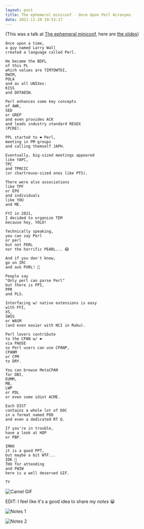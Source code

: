 ```yaml
---
layout: post
title: The ephemeral miniconf - Once Upon Perl Acronyms
date: 2021-11-20 19:53:17
---
```

(This was a talk at [The ephemeral miniconf](https://thibaultduponchelle.github.io/the-ephemeral-miniconf/), here are [the slides](https://thibaultduponchelle.github.io/talk-once-upon-perl-acronyms/))
 
```
Once upon a time, 
a guy named Larry Wall 
created a language called Perl.

He became the BDFL 
of this PL 
which values are TIMTOWTDI, 
DWIM, 
POLA 
and as all UNIXes: 
KISS 
and DOTADIW.

Perl enhances some key concepts 
of AWK, 
SED 
or GREP 
and even provides ACK 
and leads industry standard REGEX 
(PCRE).

PPL started to ❤️ Perl, 
meeting in PM groups 
and calling themself JAPH.

Eventually, big-sized meetings appeared 
like YAPC, 
TPC 
and TPRCIC 
(or chartreuse-sized ones like PTS).

There were also associations 
like TPF 
or EPO 
and individuals 
like YOU 
and ME.

FYI in 2021, 
I decided to organize TEM 
because hey, YOLO!

Technically speaking, 
you can say Perl 
or perl 
but not PERL 
nor the horrific PEARL... 😱

And if you don't know, 
go on IRC 
and ask PURL! 🤖 

People say 
"Only perl can parse Perl" 
but there is PPI, 
PPR 
and PLS.

Interfacing w/ native extensions is easy 
with FFI, 
XS, 
SWIG 
or WASM 
(and even easier with NCI in Raku).

Perl lovers contribute 
to the CPAN w/ ❤️  
via PAUSE 
so Perl users can use CPANP, 
CPANM 
or CPM 
to DRY.

You can browse MetaCPAN 
for DBI, 
EUMM, 
MB, 
LWP 
or PDL 
or even some idiot ACME.

Each DIST 
contains a whole lot of DOC 
in a format named POD 
and even a dedicated RT Q.

If you're in trouble, 
have a look at HOP 
or PBP.

IMHO 
it is a good PPT, 
but maybe a bit WTF... 
IDK 🤷
THX for attending 
and FWIW 
here is a well deserved GIF.

TY
```

![Camel GIF](https://dev-to-uploads.s3.amazonaws.com/uploads/articles/8t7k4nk8h4ybkz7zd8p7.gif)

EDIT: I feel like it's a good idea to share *my notes* :grinning:

![Notes 1](https://raw.githubusercontent.com/thibaultduponchelle/talk-once-upon-perl-acronyms/master/img/OUPA1.jpg)

![Notes 2](https://raw.githubusercontent.com/thibaultduponchelle/talk-once-upon-perl-acronyms/master/img/OUPA2.jpg)

